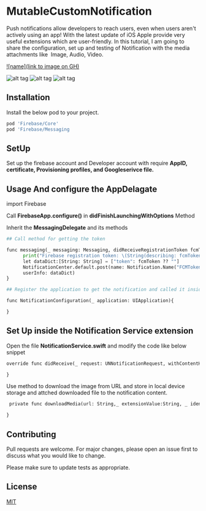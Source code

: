# MutableCustomNotification

Push notifications allow developers to reach users, even when users aren't actively using an app! With the latest update of iOS Apple provide very useful extensions which are user-friendly. In this tutorial, I am going to share the configuration, set up and testing of Notification with the media attachments like 
Image,
Audio,
Video.

[![name](link to image on GH)](https://ibb.co/TqSVQ1c)

![alt tag](https://ibb.co/TqSVQ1c)
![alt tag](https://ibb.co/TqSVQ1c)
![alt tag](https://ibb.co/TqSVQ1c)


## Installation

Install the below pod to your project.

```bash
pod 'Firebase/Core'
pod 'Firebase/Messaging
```
## SetUp

Set up the firebase account and Developer account with require **AppID, certificate, Provisioning profiles, and Googleserivce file.**

## Usage And configure the AppDelagate
import Firebase

Call **FirebaseApp.configure()** in **didFinishLaunchingWithOptions** Method

Inherit the **MessagingDelegate** and its methods

```python
## Call method for getting the token  

func messaging(_ messaging: Messaging, didReceiveRegistrationToken fcmToken: String?) {
      print("Firebase registration token: \(String(describing: fcmToken))")
      let dataDict:[String: String] = ["token": fcmToken ?? ""]
      NotificationCenter.default.post(name: Notification.Name("FCMToken"), object: nil, 
      userInfo: dataDict)
}

## Register the application to get the notification and called it inside the didFinishLaunchingWithOptions

func NotificationConfiguration(_ application: UIApplication){

}
```
## Set Up inside the Notification Service extension
Open the file **NotificationService.swift** and modify the code like below snippet

```python
override func didReceive(_ request: UNNotificationRequest, withContentHandler contentHandler: @escaping (UNNotificationContent) -> Void){

}
```
Use method to download the image from URL and store in local device storage and attched downloaded file to the notification content.

```python
 private func downloadMedia(url: String,_ extensionValue:String, _ identifier:String, handler: @escaping (UNNotificationAttachment?) -> Void) {{

}
```
## Contributing
Pull requests are welcome. For major changes, please open an issue first to discuss what you would like to change.

Please make sure to update tests as appropriate.

## License
[MIT](https://choosealicense.com/licenses/mit/)
